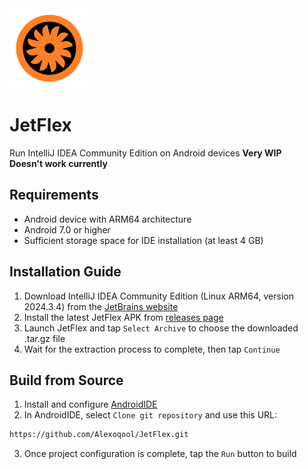 <img src="JetFlex_Logo.png" width="128" height="128">

# JetFlex
Run IntelliJ IDEA Community Edition on Android devices
**Very WIP**
<br>
**Doesn't work currently**

## Requirements
- Android device with ARM64 architecture
- Android 7.0 or higher
- Sufficient storage space for IDE installation (at least 4 GB)

## Installation Guide
1. Download IntelliJ IDEA Community Edition (Linux ARM64, version 2024.3.4) from the [JetBrains website](https://www.jetbrains.com/idea/download/?section=linux)
2. Install the latest JetFlex APK from [releases page](https://github.com/Alexoqool/JetFlex/releases/latest)
3. Launch JetFlex and tap `Select Archive` to choose the downloaded .tar.gz file
4. Wait for the extraction process to complete, then tap `Continue`

## Build from Source
1. Install and configure [AndroidIDE](https://github.com/itsaky/AndroidIDE/releases/latest)
2. In AndroidIDE, select `Clone git repository` and use this URL:
```bash
https://github.com/Alexoqool/JetFlex.git
```
3. Once project configuration is complete, tap the `Run` button to build